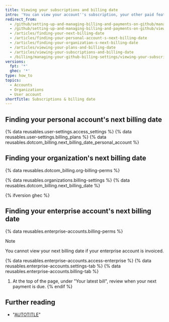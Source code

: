 ```yaml
---
title: Viewing your subscriptions and billing date
intro: 'You can view your account''s subscription, your other paid features and products, and your next billing date in your account''s billing settings.'
redirect_from:
  - /github/setting-up-and-managing-billing-and-payments-on-github/managing-your-github-billing-settings/viewing-your-subscriptions-and-billing-date
  - /github/setting-up-and-managing-billing-and-payments-on-github/viewing-your-subscriptions-and-billing-date
  - /articles/finding-your-next-billing-date
  - /articles/finding-your-personal-account-s-next-billing-date
  - /articles/finding-your-organization-s-next-billing-date
  - /articles/viewing-your-plans-and-billing-date
  - /articles/viewing-your-subscriptions-and-billing-date
  - /billing/managing-your-github-billing-settings/viewing-your-subscriptions-and-billing-date
versions:
  fpt: '*'
  ghec: '*'
type: how_to
topics:
  - Accounts
  - Organizations
  - User account
shortTitle: Subscriptions & billing date
---
```

## Finding your personal account's next billing date

{% data reusables.user-settings.access_settings %}
{% data reusables.user-settings.billing_plans %}
{% data reusables.dotcom_billing.next_billing_date_personal_account %}

## Finding your organization's next billing date

{% data reusables.dotcom_billing.org-billing-perms %}

{% data reusables.organizations.billing-settings %}
{% data reusables.dotcom_billing.next_billing_date %}

{% ifversion ghec %}

## Finding your enterprise account's next billing date

{% data reusables.enterprise-accounts.billing-perms %}

> [!NOTE]
> You cannot view your next billing date if your enterprise account is invoiced.

{% data reusables.enterprise-accounts.access-enterprise %}
{% data reusables.enterprise-accounts.settings-tab %}
{% data reusables.enterprise-accounts.billing-tab %}
1. At the top of the page, under "Your latest bill", review when your next payment is due.
{% endif %}

## Further reading

* "[AUTOTITLE](/billing/managing-the-plan-for-your-github-account/about-billing-for-plans)"
